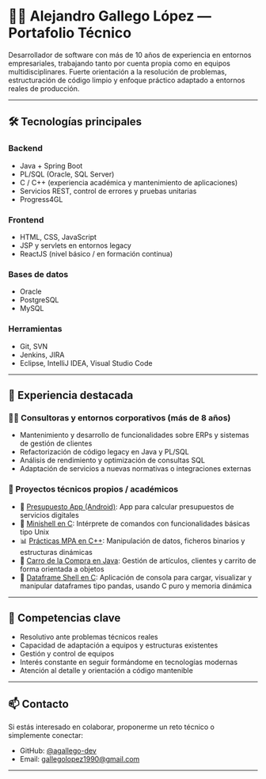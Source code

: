 # 👨‍💻 Alejandro Gallego López — Portafolio Técnico

Desarrollador de software con más de 10 años de experiencia en entornos empresariales, trabajando tanto por cuenta propia como en equipos multidisciplinares. Fuerte orientación a la resolución de problemas, estructuración de código limpio y enfoque práctico adaptado a entornos reales de producción.

---

## 🛠️ Tecnologías principales

### Backend
- Java + Spring Boot
- PL/SQL (Oracle, SQL Server)
- C / C++ (experiencia académica y mantenimiento de aplicaciones)
- Servicios REST, control de errores y pruebas unitarias
- Progress4GL
  
### Frontend
- HTML, CSS, JavaScript
- JSP y servlets en entornos legacy
- ReactJS (nivel básico / en formación continua)

### Bases de datos
- Oracle
- PostgreSQL
- MySQL

### Herramientas
- Git, SVN
- Jenkins, JIRA
- Eclipse, IntelliJ IDEA, Visual Studio Code

---

## 🧩 Experiencia destacada

### 👨‍💼 Consultoras y entornos corporativos (más de 8 años)
- Mantenimiento y desarrollo de funcionalidades sobre ERPs y sistemas de gestión de clientes
- Refactorización de código legacy en Java y PL/SQL
- Análisis de rendimiento y optimización de consultas SQL
- Adaptación de servicios a nuevas normativas o integraciones externas

### 🧪 Proyectos técnicos propios / académicos
- 📱 [Presupuesto App (Android)](https://github.com/agallego-dev/presupuesto-app): App para calcular presupuestos de servicios digitales
- 🐚 [Minishell en C](https://github.com/agallego-dev/minishell-c): Intérprete de comandos con funcionalidades básicas tipo Unix
- 📊 [Prácticas MPA en C++](https://github.com/agallego-dev/mpa-practicas-cpp): Manipulación de datos, ficheros binarios y estructuras dinámicas
- 🛒 [Carro de la Compra en Java](https://github.com/agallego-dev/poo-java-practicas): Gestión de artículos, clientes y carrito de forma orientada a objetos
- 🧠 [Dataframe Shell en C](https://github.com/agallego-dev/dataframe-shell-c): Aplicación de consola para cargar, visualizar y manipular dataframes tipo pandas, usando C puro y memoria dinámica

---

## 🎯 Competencias clave

- Resolutivo ante problemas técnicos reales
- Capacidad de adaptación a equipos y estructuras existentes
- Gestión y control de equipos
- Interés constante en seguir formándome en tecnologías modernas
- Atención al detalle y orientación a código mantenible

---

## 📫 Contacto

Si estás interesado en colaborar, proponerme un reto técnico o simplemente conectar:

- GitHub: [@agallego-dev](https://github.com/agallego-dev)
- Email: gallegolopez1990@gmail.com

---
